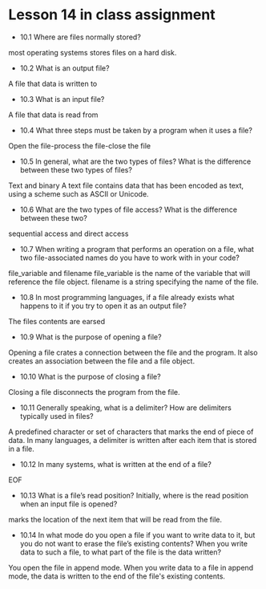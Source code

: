 # Lesson 14 in class assignment
- 10.1 Where are files normally stored?

most operating systems stores files on a hard disk. 

- 10.2 What is an output file?
  
A file that data is written to
- 10.3 What is an input file?
  
A file that data is read from

- 10.4 What three steps must be taken by a program when it uses a file?

Open the file-process the file-close the file

- 10.5  In general, what are the two types of files? What is the difference between these two types of files?

Text and binary
A text file contains data that has been encoded as text, using a scheme such as ASCII or Unicode. 

- 10.6 What are the two types of file access? What is the difference between these two?

sequential access and direct access

- 10.7 When writing a program that performs an operation on a file, what two file-associated names do you have to work with in your code?

file_variable and filename
file_variable is the name of the variable that will reference the file object.
filename is a string specifying the name of the file.

- 10.8 In most programming languages, if a file already exists what happens to it if you try to open it as an output file?

The files contents are earsed

- 10.9 What is the purpose of opening a file?

Opening a file crates a connection between the file and the program. It also creates an association between the file and a file object.

- 10.10 What is the purpose of closing a file?

Closing a file disconnects the program from the file.

- 10.11 Generally speaking, what is a delimiter? How are delimiters typically used in files?

A predefined character or set of characters that marks the end of piece of data. In many languages, a delimiter is written after each item that is stored in a file.

- 10.12 In many systems, what is written at the end of a file?

EOF

- 10.13 What is a file’s read position? Initially, where is the read position when an input file is opened?

marks the location of the next item that will be read from the file.

- 10.14 In what mode do you open a file if you want to write data to it, but you do not want to erase the file’s existing contents? When you write data to such a file, to what part of the file is the data written?

You open the file in append mode. When you write data to a file in append mode, the data is written to the end of the file's existing contents.
